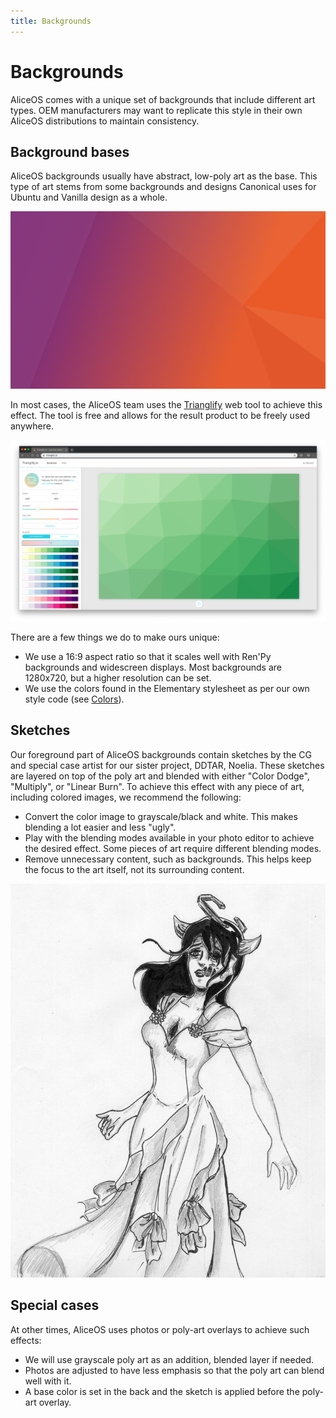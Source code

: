 ```yaml
---
title: Backgrounds
---
```

# Backgrounds
AliceOS comes with a unique set of backgrounds that include different art types. OEM manufacturers may want to replicate this style in their own AliceOS distributions to maintain consistency.

## Background bases
AliceOS backgrounds usually have abstract, low-poly art as the base. This type of art stems from some backgrounds and designs Canonical uses for Ubuntu and Vanilla design as a whole.

![Default wallpaper for Ubuntu 17.04](../media/img/brand/ubuntu.png)

In most cases, the AliceOS team uses the [Trianglify](https://trianglify.io) web tool to achieve this effect. The tool is free and allows for the result product to be freely used anywhere.

![Trianglify web tool](../media/img/brand/trianglify.png)

There are a few things we do to make ours unique:

- We use a 16:9 aspect ratio so that it scales well with Ren'Py backgrounds and widescreen displays. Most backgrounds are 1280x720, but a higher resolution can be set.
- We use the colors found in the Elementary stylesheet as per our own style code (see [Colors](styles.md#colors)).


## Sketches
Our foreground part of AliceOS backgrounds contain sketches by the CG and special case artist for our sister project, DDTAR, Noelia. These sketches are layered on top of the poly art and blended with either "Color Dodge", "Multiply", or "Linear Burn". To achieve this effect with any piece of art, including colored images, we recommend the following:

- Convert the color image to grayscale/black and white. This makes blending a lot easier and less "ugly".
- Play with the blending modes available in your photo editor to achieve the desired effect. Some pieces of art require different blending modes.
- Remove unnecessary content, such as backgrounds. This helps keep the focus to the art itself, not its surrounding content.

![Alice RSOD death sketch](../media/img/brand/sketch.jpg)

## Special cases
At other times, AliceOS uses photos or poly-art overlays to achieve such effects:

- We will use grayscale poly art as an addition, blended layer if needed.
- Photos are adjusted to have less emphasis so that the poly art can blend well with it.
- A base color is set in the back and the sketch is applied before the poly-art overlay.